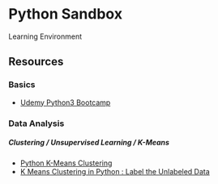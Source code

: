 # Python Sandbox
Learning Environment

## Resources

### Basics

* [Udemy Python3 Bootcamp](https://www.udemy.com/course/complete-python-bootcamp/)

### Data Analysis

##### Clustering / Unsupervised Learning / K-Means

* [Python K-Means Clustering](https://www.datacamp.com/community/tutorials/k-means-clustering-python)
* [K Means Clustering in Python : Label the Unlabeled Data](https://www.datasciencelearner.com/k-means-clustering-in-python-label-dataset/)